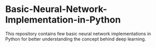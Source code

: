 # Basic-Neural-Network-Implementation-in-Python
This repository contains few basic neural network implementations in Python for better understanding the concept behind deep learning.

